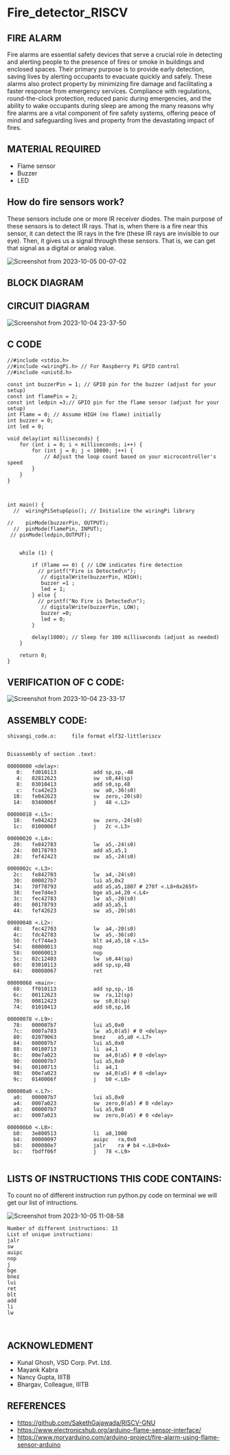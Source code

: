 # Fire_detector_RISCV

## FIRE ALARM
Fire alarms are essential safety devices that serve a crucial role in detecting and alerting people to the presence of fires or smoke in buildings and enclosed spaces. Their primary purpose is to provide early detection, saving lives by alerting occupants to evacuate quickly and safely. These alarms also protect property by minimizing fire damage and facilitating a faster response from emergency services. Compliance with regulations, round-the-clock protection, reduced panic during emergencies, and the ability to wake occupants during sleep are among the many reasons why fire alarms are a vital component of fire safety systems, offering peace of mind and safeguarding lives and property from the devastating impact of fires.

## MATERIAL REQUIRED

- Flame sensor 
- Buzzer
- LED

## How do fire sensors work?
These sensors include one or more IR receiver diodes. The main purpose of these sensors is to detect IR rays. That is, when there is a fire near this sensor, it can detect the IR rays in the fire (these IR rays are invisible to our eye). Then, it gives us a signal through these sensors. That is, we can get that signal as a digital or analog value.

![Screenshot from 2023-10-05 00-07-02](https://github.com/Shivangi2207/Fire_detector_RISCV/assets/140998647/9ffa7071-1f2f-45cc-b249-f415baba64f3)


## BLOCK DIAGRAM



## CIRCUIT DIAGRAM

![Screenshot from 2023-10-04 23-37-50](https://github.com/Shivangi2207/Fire_detector_RISCV/assets/140998647/aada2bbe-fe30-4125-99a3-76b8dcacef66)

## C CODE
```
//#include <stdio.h>
//#include <wiringPi.h> // For Raspberry Pi GPIO control
//#include <unistd.h>

const int buzzerPin = 1; // GPIO pin for the buzzer (adjust for your setup)
const int flamePin = 2;
const int ledpin =3;// GPIO pin for the flame sensor (adjust for your setup)
int Flame = 0; // Assume HIGH (no flame) initially
int buzzer = 0;
int led = 0;

void delay(int milliseconds) {
    for (int i = 0; i < milliseconds; i++) {
        for (int j = 0; j < 10000; j++) {
            // Adjust the loop count based on your microcontroller's speed
        }
    }
}



int main() {
  //  wiringPiSetupGpio(); // Initialize the wiringPi library

//    pinMode(buzzerPin, OUTPUT);
  //  pinMode(flamePin, INPUT);
 // pinMode(ledpin,OUTPUT); 
  

    while (1) {
        
        if (Flame == 0) { // LOW indicates fire detection
          // printf("Fire is Detected\n");
           // digitalWrite(buzzerPin, HIGH);
           buzzer =1 ;
           led = 1;
        } else {
          // printf("No Fire is Detected\n");
           // digitalWrite(buzzerPin, LOW);
           buzzer =0;
           led = 0;
        }
        
        delay(1000); // Sleep for 100 milliseconds (adjust as needed)
    }

    return 0;
}

```
## VERIFICATION OF C CODE:

![Screenshot from 2023-10-04 23-33-17](https://github.com/Shivangi2207/Fire_detector_RISCV/assets/140998647/654a33e8-0dd4-4823-969e-b670e030b084)

## ASSEMBLY CODE:

```
shivangi_code.o:     file format elf32-littleriscv


Disassembly of section .text:

00000000 <delay>:
   0:	fd010113          	add	sp,sp,-48
   4:	02812623          	sw	s0,44(sp)
   8:	03010413          	add	s0,sp,48
   c:	fca42e23          	sw	a0,-36(s0)
  10:	fe042623          	sw	zero,-20(s0)
  14:	0340006f          	j	48 <.L2>

00000018 <.L5>:
  18:	fe042423          	sw	zero,-24(s0)
  1c:	0100006f          	j	2c <.L3>

00000020 <.L4>:
  20:	fe842783          	lw	a5,-24(s0)
  24:	00178793          	add	a5,a5,1
  28:	fef42423          	sw	a5,-24(s0)

0000002c <.L3>:
  2c:	fe842703          	lw	a4,-24(s0)
  30:	000027b7          	lui	a5,0x2
  34:	70f78793          	add	a5,a5,1807 # 270f <.L8+0x265f>
  38:	fee7d4e3          	bge	a5,a4,20 <.L4>
  3c:	fec42783          	lw	a5,-20(s0)
  40:	00178793          	add	a5,a5,1
  44:	fef42623          	sw	a5,-20(s0)

00000048 <.L2>:
  48:	fec42703          	lw	a4,-20(s0)
  4c:	fdc42783          	lw	a5,-36(s0)
  50:	fcf744e3          	blt	a4,a5,18 <.L5>
  54:	00000013          	nop
  58:	00000013          	nop
  5c:	02c12403          	lw	s0,44(sp)
  60:	03010113          	add	sp,sp,48
  64:	00008067          	ret

00000068 <main>:
  68:	ff010113          	add	sp,sp,-16
  6c:	00112623          	sw	ra,12(sp)
  70:	00812423          	sw	s0,8(sp)
  74:	01010413          	add	s0,sp,16

00000078 <.L9>:
  78:	000007b7          	lui	a5,0x0
  7c:	0007a783          	lw	a5,0(a5) # 0 <delay>
  80:	02079063          	bnez	a5,a0 <.L7>
  84:	000007b7          	lui	a5,0x0
  88:	00100713          	li	a4,1
  8c:	00e7a023          	sw	a4,0(a5) # 0 <delay>
  90:	000007b7          	lui	a5,0x0
  94:	00100713          	li	a4,1
  98:	00e7a023          	sw	a4,0(a5) # 0 <delay>
  9c:	0140006f          	j	b0 <.L8>

000000a0 <.L7>:
  a0:	000007b7          	lui	a5,0x0
  a4:	0007a023          	sw	zero,0(a5) # 0 <delay>
  a8:	000007b7          	lui	a5,0x0
  ac:	0007a023          	sw	zero,0(a5) # 0 <delay>

000000b0 <.L8>:
  b0:	3e800513          	li	a0,1000
  b4:	00000097          	auipc	ra,0x0
  b8:	000080e7          	jalr	ra # b4 <.L8+0x4>
  bc:	fbdff06f          	j	78 <.L9>


```


## LISTS OF INSTRUCTIONS THIS CODE CONTAINS:
To count no of different instruction run python.py code on terminal we will get our list of intructions.

![Screenshot from 2023-10-05 11-08-58](https://github.com/Shivangi2207/Fire_detector_RISCV/assets/140998647/24d1a2cb-60f1-44ed-907b-9dadbb044f2c)

```
Number of different instructions: 13
List of unique instructions:
jalr
sw
auipc
nop
j
bge
bnez
lui
ret
blt
add
li
lw



```


## ACKNOWLEDMENT

- Kunal Ghosh, VSD Corp. Pvt. Ltd.
- Mayank Kabra
- Nancy Gupta, IIITB
- Bhargav, Colleague, IIITB


## REFERENCES

- https://github.com/SakethGajawada/RISCV-GNU
- https://www.electronicshub.org/arduino-flame-sensor-interface/
- https://www.moryarduino.com/arduino-project/fire-alarm-using-flame-sensor-arduino
